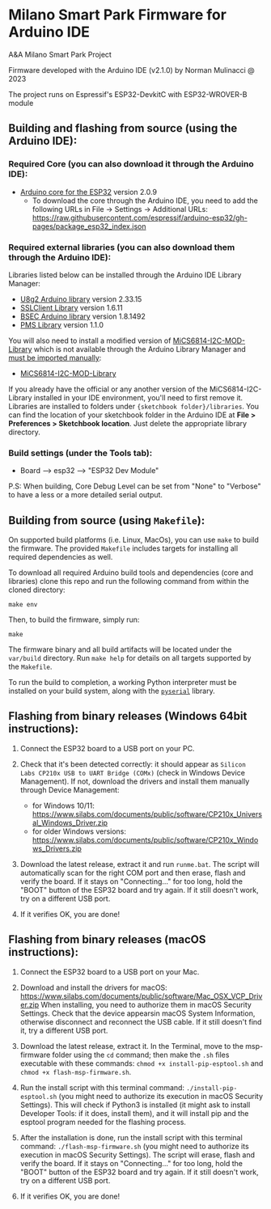# Milano Smart Park Firmware for Arduino IDE

A&A Milano Smart Park Project

Firmware developed with the Arduino IDE (v2.1.0) by Norman Mulinacci @ 2023

The project runs on Espressif's ESP32-DevkitC with ESP32-WROVER-B module

## Building and flashing from source (using the Arduino IDE):

### Required Core (you can also download it through the Arduino IDE):

- [Arduino core for the ESP32](https://github.com/espressif/arduino-esp32) version 2.0.9
    + To download the core through the Arduino IDE, you need to add the following URLs in File -> Settings -> Additional URLs:
    https://raw.githubusercontent.com/espressif/arduino-esp32/gh-pages/package_esp32_index.json

### Required external libraries (you can also download them through the Arduino IDE):

Libraries listed below can be installed through the Arduino IDE Library Manager:
- [U8g2 Arduino library](https://github.com/olikraus/U8g2_Arduino) version 2.33.15
- [SSLClient Library](https://github.com/OPEnSLab-OSU/SSLClient) version 1.6.11
- [BSEC Arduino library](https://github.com/BoschSensortec/BSEC-Arduino-library) version 1.8.1492
- [PMS Library](https://github.com/fu-hsi/pms) version 1.1.0

You will also need to install a modified version of [MiCS6814-I2C-MOD-Library](https://github.com/eNBeWe/MiCS6814-I2C-Library/network) which is not available through the Arduino Library Manager and [must be imported manually](https://www.arduino.cc/en/Guide/Libraries#importing-a-zip-library):
- [MiCS6814-I2C-MOD-Library](https://github.com/A-A-Milano-Smart-Park/MiCS6814-I2C-MOD-Library)

If you already have the official or any another version of the MiCS6814-I2C-Library installed in your IDE environment, you'll need to first remove it. Libraries are installed to folders under `{sketchbook folder}/libraries`. You can find the location of your sketchbook folder in the Arduino IDE at **File > Preferences > Sketchbook location**. Just delete the appropriate library directory.

### Build settings (under the Tools tab):

- Board --> esp32 --> "ESP32 Dev Module"

P.S: When building, Core Debug Level can be set from "None" to "Verbose" to have a less or a more detailed serial output.

## Building from source (using `Makefile`):

On supported build platforms (i.e. Linux, MacOs), you can use `make` to build
the firmware.  The provided `Makefile` includes targets for installing all required
dependencies as well.

To download all required Arduino build tools and dependencies (core and
libraries) clone this repo and run the following command from within the cloned
directory:

```
make env
```

Then, to build the firmware, simply run:

```
make
```

The firmware binary and all build artifacts will be located under the `var/build`
directory. Run `make help` for details on all targets supported by the `Makefile`.

To run the build to completion, a working Python interpreter must be installed
on your build system, along with the
[`pyserial`](https://pypi.org/project/pyserial/) library.

## Flashing from binary releases (Windows 64bit instructions):

1. Connect the ESP32 board to a USB port on your PC.

2. Check that it's been detected correctly: it should appear as `Silicon Labs CP210x USB to UART Bridge (COMx)` (check in Windows Device Management).
   If not, download the drivers and install them manually through Device Management:
	+ for Windows 10/11: https://www.silabs.com/documents/public/software/CP210x_Universal_Windows_Driver.zip
	+ for older Windows versions: https://www.silabs.com/documents/public/software/CP210x_Windows_Drivers.zip

3. Download the latest release, extract it and run `runme.bat`. The script will automatically scan for the right COM port and then erase, flash and verify the board.
   If it stays on "Connecting..." for too long, hold the "BOOT" button of the ESP32 board and try again.
   If it still doesn't work, try on a different USB port.

4. If it verifies OK, you are done!

## Flashing from binary releases (macOS instructions):

1. Connect the ESP32 board to a USB port on your Mac.

2. Download and install the drivers for macOS: https://www.silabs.com/documents/public/software/Mac_OSX_VCP_Driver.zip
When installing, you need to authorize them in macOS Security Settings.
Check that the device appearsin macOS System Information, otherwise disconnect and reconnect the USB cable. If it still doesn't find it, try a different USB port.

3. Download the latest release, extract it. In the Terminal, move to the msp-firmware folder using the `cd` command; then make the `.sh` files executable with these commands: `chmod +x install-pip-esptool.sh` and `chmod +x flash-msp-firmware.sh`.

4. Run the install script with this terminal command: `./install-pip-esptool.sh` (you might need to authorize its execution in macOS Security Settings). This will check if Python3 is installed (it might ask to install Developer Tools: if it does, install them), and it will install pip and the esptool program needed for the flashing process.

5. After the installation is done, run the install script with this terminal command: `./flash-msp-firmware.sh` (you might need to authorize its execution in macOS Security Settings). The script will erase, flash and verify the board.
   If it stays on "Connecting..." for too long, hold the "BOOT" button of the ESP32 board and try again.
   If it still doesn't work, try on a different USB port.

6. If it verifies OK, you are done!
